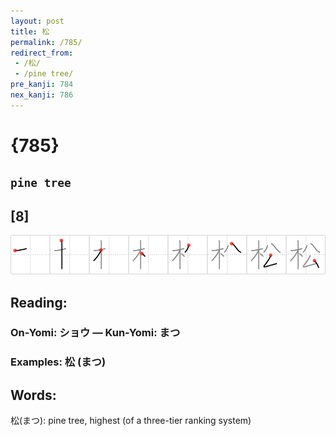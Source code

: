 ```yaml
---
layout: post
title: 松
permalink: /785/
redirect_from:
 - /松/
 - /pine tree/
pre_kanji: 784
nex_kanji: 786
---
```


# {785}

## `pine tree`

## [8]

<div class="stroke"><img src="../images/E69DBE.png" /></div>

## Reading:

### On-Yomi: ショウ &mdash; Kun-Yomi: まつ

### Examples: 松 (まつ)

## Words:

松(まつ): pine tree, highest (of a three-tier ranking system)
